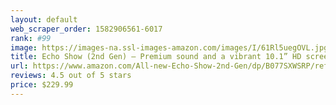 ```yaml
---
layout: default 
﻿web_scraper_order: 1582906561-6017
rank: #99
image: https://images-na.ssl-images-amazon.com/images/I/61Rl5uegOVL.jpg
title: Echo Show (2nd Gen) – Premium sound and a vibrant 10.1” HD screen - Charcoal
url: https://www.amazon.com/All-new-Echo-Show-2nd-Gen/dp/B077SXWSRP/ref=zg_mw_electronics_99?_encoding=UTF8&psc=1&refRID=ZHM6Y8WS5P854PNNCX7R
reviews: 4.5 out of 5 stars
price: $229.99 
---
```

